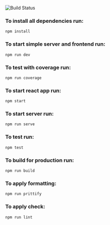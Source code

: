 ![Build Status](https://travis-ci.com/zhesha/note.svg?branch=ci)

### To install all dependencies run:

`npm install`

### To start simple server and frontend run:

`npm run dev`

### To test with coverage run:

`npm run coverage`

### To start react app run:

`npm start`

### To start server run:

`npm run serve`

### To test run:

`npm test`

### To build for production run:

`npm run build`

### To apply formatting:

`npm run prittify`

### To apply check:

`npm run lint`
